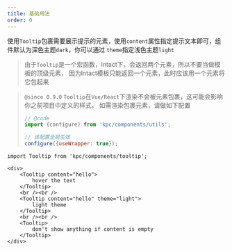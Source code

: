 ```yaml
---
title: 基础用法
order: 0
---
```


使用`Tooltip`包裹需要展示提示的元素，使用`content`属性指定提示文本即可，组件默认为深色主题`dark`，你可以通过
`theme`指定浅色主题`light`

> 由于`Tooltip`是一个宏函数，Intact下，会返回两个元素，所以不要当做模板的顶级元素，
> 因为Intact模板只能返回一个元素，此时应该用一个元素将它包起来

> `@since 0.9.0` `Tooltip`在`Vue/React`下渲染不会被元素包裹，这可能会影响你之前项目中定义的样式，
> 如需渲染包裹元素，请做如下配置
> ```js
> // @code 
> import {configure} from 'kpc/components/utils';
>
> // 该配置全局生效
> configure({useWrapper: true});
> ```


```vdt
import Tooltip from 'kpc/components/tooltip';

<div>
    <Tooltip content="hello">
        hover the text
    </Tooltip>
    <br /><br />
    <Tooltip content="hello" theme="light">
        light theme 
    </Tooltip>
    <br /><br />
    <Tooltip>
        don't show anything if content is empty 
    </Tooltip>
</div>
```
